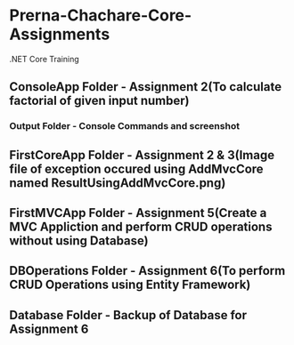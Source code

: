 # Prerna-Chachare-Core-Assignments
.NET Core Training

## ConsoleApp Folder - Assignment 2(To calculate factorial of given input number)
###  Output Folder - Console Commands and screenshot

## FirstCoreApp Folder - Assignment 2 & 3(Image file of exception occured using AddMvcCore named ResultUsingAddMvcCore.png)

## FirstMVCApp Folder - Assignment 5(Create a MVC Appliction and perform CRUD operations without using Database)

## DBOperations Folder - Assignment 6(To perform CRUD Operations using Entity Framework)

## Database Folder - Backup of Database for Assignment 6
